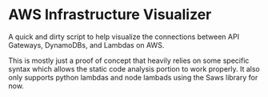 # AWS Infrastructure Visualizer
A quick and dirty script to help visualize the connections between API Gateways, DynamoDBs, and Lambdas on AWS.

This is mostly just a proof of concept that heavily relies on some specific syntax which allows the static code analysis portion to work properly. It also only supports python lambdas and node lambads using the Saws library for now.
